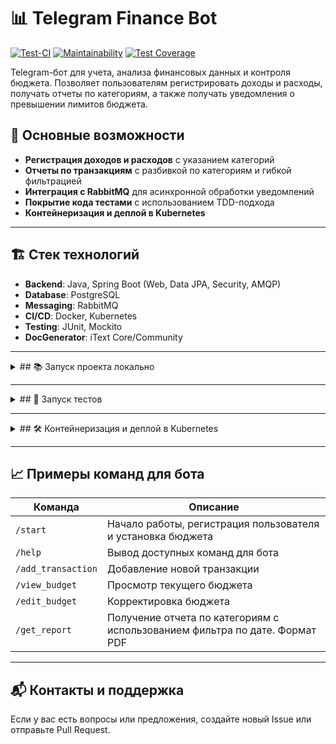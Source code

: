 # 📊 Telegram Finance Bot

[![Test-CI](https://github.com/BroCodeX/BroX-FinTechBot/actions/workflows/tests.yml/badge.svg)](https://github.com/BroCodeX/BroX-FinTechBot/actions)
[![Maintainability](https://api.codeclimate.com/v1/badges/5a27dcb9c19abab7f0bc/maintainability)](https://codeclimate.com/github/BroCodeX/BroX-FinTechBot/maintainability)
[![Test Coverage](https://api.codeclimate.com/v1/badges/5a27dcb9c19abab7f0bc/test_coverage)](https://codeclimate.com/github/BroCodeX/BroX-FinTechBot/test_coverage)

Telegram-бот для учета, анализа финансовых данных и контроля бюджета. Позволяет пользователям регистрировать доходы и расходы, получать отчеты по категориям, а также получать уведомления о превышении лимитов бюджета.

## 🚀 Основные возможности

- **Регистрация доходов и расходов** с указанием категорий
- **Отчеты по транзакциям** с разбивкой по категориям и гибкой фильтрацией
- **Интеграция с RabbitMQ** для асинхронной обработки уведомлений
- **Покрытие кода тестами** с использованием TDD-подхода
- **Контейнеризация и деплой в Kubernetes**

---

## 🏗 Стек технологий

- **Backend**: Java, Spring Boot (Web, Data JPA, Security, AMQP)
- **Database**: PostgreSQL
- **Messaging**: RabbitMQ
- **CI/CD**: Docker, Kubernetes
- **Testing**: JUnit, Mockito
- **DocGenerator**: iText Core/Community

---

<details>
<summary>## 📚 Запуск проекта локально</summary>

### 1. Подготовьте окружение
Убедитесь, что у вас установлены:
- Docker и Docker Compose
- Java 17

### 2. Клонируйте репозиторий

\```bash
git clone https://github.com/yourusername/telegram-finance-bot.git
cd telegram-finance-bot
\```

### 3. Запустите инфраструктуру (PostgreSQL и RabbitMQ)

\```bash
docker-compose up -d
\```

### 4. Запустите приложение

\```bash
./mvnw spring-boot:run
\```

</details>

---

<details>
<summary>## 🧪 Запуск тестов</summary>

make test

</details>

---

<details>
<summary>## 🛠 Контейнеризация и деплой в Kubernetes</summary>

### Сборка Docker-образа

\```bash
docker build -t telegram-finance-bot .
\```

### Запуск в Kubernetes

1. **Создайте манифесты Kubernetes** для деплоя (см. папку `/k8s`).
2. **Примените конфигурации**:

   \```bash
   kubectl apply -f k8s/
   \```

</details>

---

## 📈 Примеры команд для бота

| Команда            | Описание                               |
|--------------------|----------------------------------------|
| `/start`           | Начало работы, регистрация пользователя и установка бюджета |
| `/help`            | Вывод доступных команд для бота        |
| `/add_transaction` | Добавление новой транзакции            |
| `/view_budget`     | Просмотр текущего бюджета              |
| `/edit_budget`     | Корректировка бюджета                  |
| `/get_report`      | Получение отчета по категориям с использованием фильтра по дате. Формат PDF  |


---


## 📬 Контакты и поддержка

Если у вас есть вопросы или предложения, создайте новый Issue или отправьте Pull Request.

